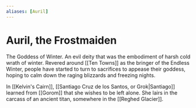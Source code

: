 ```yaml
---
aliases: [Auril]
---
```

# Auril, the Frostmaiden
The Goddess of Winter. An evil deity that was the embodiment of harsh cold wrath of winter. Revered around [[Ten Towns]] as the bringer of the Endless Winter, people have started to turn to sacrifices to appease their goddess, hoping to calm down the raging blizzards and freezing nights.

In [[Kelvin's Cairn]], [[Santiago Cruz de los Santos, or Grok|Santiago]] learned from [[Gorom]] that she wishes to be left alone. She lairs in the carcass of an ancient titan, somewhere in the [[Reghed Glacier]].